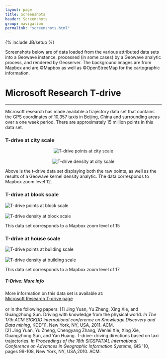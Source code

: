 ```yaml
---
layout: page
title: Screenshots
header: Screenshots
group: navigation
permalink: "screenshots.html"
---
```

{% include JB/setup %}


Screenshots below are of data loaded from the various attributed data sets into a Geowave instance, processed (in some cases) by a Geowave analytic process, and rendered by Geoserver.  The background images are from Mapbox and are &copy;Mapbox as well as &copy;OpenStreeMap for the cartographic information.


# Microsoft Research T-drive
---
Microsoft research has made available a trajectory data set that contains the GPS coordinates of 10,357 taxis in Beijing, China and surrounding areas over a one week period.
There are approximately 15 million points in this data set.

### T-drive at city scale
<p align="center">
<img align="center" src="https://ngageoint.github.io/geowave/assets/images/t-drive-points-1.jpg" alt="T-drive points at city scale"><br/><br/>
<img align="center" src="https://ngageoint.github.io/geowave/assets/images/t-drive-density-1.jpg" alt="T-drive density at city scale">
</p>

Above is the t-drive data set displaying both the raw points, as well as the results of a Geowave kernel density analytic.  The data corresponds to Mapbox zoom level 12.  

### T-drive at block scale
<img align="center" src="https://ngageoint.github.io/geowave/assets/images/t-drive-points-2.jpg" alt="T-drive points at block scale"><br/><br/>
<img align="center" src="https://ngageoint.github.io/geowave/assets/images/t-drive-density-2.jpg" alt="T-drive density at block scale">

This data set corresponds to a Mapbox zoom level of 15

### T-drive at house scale
<img align="center" src="https://ngageoint.github.io/geowave/assets/images/t-drive-points-3.jpg" alt="T-drive points at building scale"><br/><br/>
<img align="center" src="https://ngageoint.github.io/geowave/assets/images/t-drive-density-3.jpg" alt="T-drive density at building scale">

This data set corresponds to a Mapbox zoom level of 17

<div class="note info">
  <h5>T-Drive: More Info</h5>
  <p>
	More information on this data set is available at: <br/>
	<a href="http://research.microsoft.com/apps/pubs/?id=152883">Microsoft Research T-drive page</a><br/><br/>
	or in the following papers:
	[1] Jing Yuan, Yu Zheng, Xing Xie, and Guangzhong Sun. Driving with knowledge from the physical world. <i>In The 17th ACM SIGKDD international conference on Knowledge Discovery and Data mining</i>, KDD'11, New York, NY, USA, 2011. ACM.<br/>
	[2] Jing Yuan, Yu Zheng, Chengyang Zhang, Wenlei Xie, Xing Xie, Guangzhong Sun, and Yan Huang. T-drive: driving directions based on taxi trajectories. <i>In Proceedings of the 18th SIGSPATIAL International Conference on Advances in Geographic Information Systems</i>, GIS '10, pages 99-108, New York, NY, USA,2010. ACM.
  </p>
</div>

